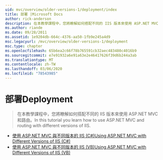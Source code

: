 ```yaml
---
uid: mvc/overview/older-versions-1/deployment/index
title: 部署 |Microsoft Docs
author: rick-anderson
description: 在本教學課程中，您將瞭解如何搭配不同的 IIS 版本來使用 ASP.NET MVC 和路由。
ms.author: riande
ms.date: 09/28/2011
ms.assetid: 1e9204db-664c-4376-aa50-1fb9e245a4d9
msc.legacyurl: /mvc/overview/older-versions-1/deployment
msc.type: chapter
ms.openlocfilehash: 65b6ea2c66f78b765591cb32aec483480c4016b9
ms.sourcegitcommit: e7e91932a6e91a63e2e46417626f39d6b244a3ab
ms.translationtype: MT
ms.contentlocale: zh-TW
ms.lasthandoff: 03/06/2020
ms.locfileid: "78543985"
---
```

# <a name="deployment"></a><span data-ttu-id="9507b-103">部署</span><span class="sxs-lookup"><span data-stu-id="9507b-103">Deployment</span></span>

> <span data-ttu-id="9507b-104">在本教學課程中，您將瞭解如何搭配不同的 IIS 版本來使用 ASP.NET MVC 和路由。</span><span class="sxs-lookup"><span data-stu-id="9507b-104">In this tutorial you learn how to use ASP.NET MVC and routing with different versions of IIS.</span></span>

- [<span data-ttu-id="9507b-105">使用 ASP.NET MVC 與不同版本的 IIS (C#)</span><span class="sxs-lookup"><span data-stu-id="9507b-105">Using ASP.NET MVC with Different Versions of IIS (C#)</span></span>](using-asp-net-mvc-with-different-versions-of-iis-cs.md)
- [<span data-ttu-id="9507b-106">使用 ASP.NET MVC 與不同版本的 IIS (VB)</span><span class="sxs-lookup"><span data-stu-id="9507b-106">Using ASP.NET MVC with Different Versions of IIS (VB)</span></span>](using-asp-net-mvc-with-different-versions-of-iis-vb.md)

